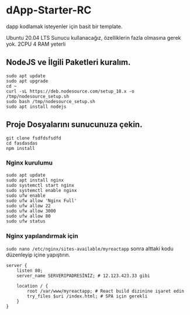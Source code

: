 # dApp-Starter-RC
dapp kodlamak isteyenler için basit bir template.

Ubuntu 20.04 LTS Sunucu kullanacağız, özelliklerin fazla olmasına gerek yok. 2CPU 4 RAM yeterli

## NodeJS ve İlgili Paketleri kuralım.
```
sudo apt update
sudo apt upgrade
cd ~
curl -sL https://deb.nodesource.com/setup_18.x -o /tmp/nodesource_setup.sh
sudo bash /tmp/nodesource_setup.sh
sudo apt install nodejs

```

## Proje Dosyalarını sunucunuza çekin.
```
git clone fsdfdsfsdfd
cd fasdasdas
npm install
```

### Nginx kurulumu
```
sudo apt update
sudo apt install nginx
sudo systemctl start nginx
sudo systemctl enable nginx
sudo ufw enable
sudo ufw allow 'Nginx Full'
sudo ufw allow 22
sudo ufw allow 3000
sudo ufw allow 80
sudo ufw status
```

### Nginx yapılandırmak için
```sudo nano /etc/nginx/sites-available/myreactapp``` sonra alttaki kodu düzenleyip içine yapıştırın.
```
server {
    listen 80;
    server_name SERVERIPADRESİNİZ; # 12.123.423.33 gibi

    location / {
        root /var/www/myreactapp; # React build dizinine işaret edin
        try_files $uri /index.html; # SPA için gerekli
    }
}
```
